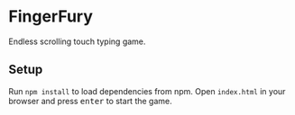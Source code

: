 # FingerFury

Endless scrolling touch typing game.


## Setup

Run `npm install` to load dependencies from npm.
Open `index.html` in your browser and press <kbd>enter</kbd> to start the game.
